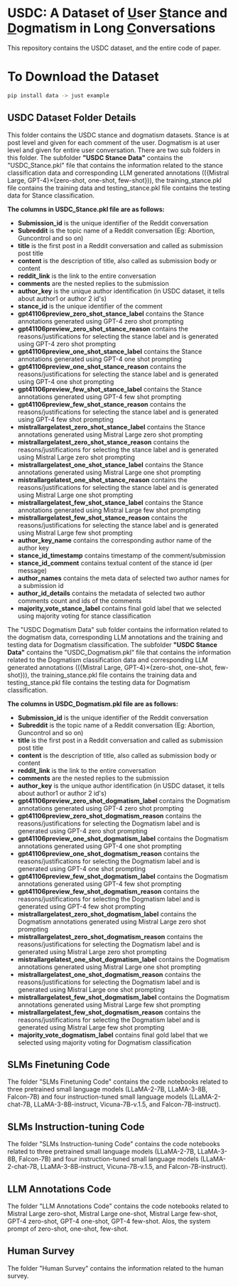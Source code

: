 # USDC: A Dataset of <ins>U</ins>ser <ins>S</ins>tance and <ins>D</ins>ogmatism in Long <ins>C</ins>onversations 
This repository contains the USDC dataset, and the entire code of  paper.

# To Download the Dataset
``` bash
pip install data -> just example
```


## USDC Dataset Folder Details
This folder contains the USDC stance and dogmatism datasets. Stance is at post level and given for each comment of the user. Dogmatism is at user level and given for entire user conversation.
There are two sub folders in this folder. The subfolder **"USDC Stance Data"** contains the "USDC_Stance.pkl" file that contains the information related to the stance classification data and corresponding LLM generated annotations (({Mistral Large, GPT-4}×{zero-shot, one-shot, few-shot})), the training_stance.pkl file contains the training data and testing_stance.pkl file contains the testing data for Stance classification. 

**The columns in USDC_Stance.pkl file are as follows:**
- **Submission_id** is the unique identifier of the Reddit conversation
- **Subreddit** is the topic name of a Reddit conversation (Eg: Abortion, Guncontrol and so on) 
- **title** is the first post in a Reddit conversation and called as submission post title
- **content** is the description of title, also called as submission body or content
- **reddit_link** is the link to the entire conversation
- **comments** are the nested replies to the submission
- **author_key** is the unique author identification (in USDC dataset, it tells about author1 or author 2 id's)
- **stance_id** is the unique identifier of the comment
- **gpt41106preview_zero_shot_stance_label** contains the Stance annotations generated using GPT-4 zero shot prompting
- **gpt41106preview_zero_shot_stance_reason** contains the reasons/justifications for selecting the stance label and is generated using GPT-4 zero shot prompting
- **gpt41106preview_one_shot_stance_label** contains the Stance annotations generated using GPT-4 one shot prompting
- **gpt41106preview_one_shot_stance_reason** contains the reasons/justifications for selecting the stance label and is generated using GPT-4 one shot prompting
- **gpt41106preview_few_shot_stance_label** contains the Stance annotations generated using GPT-4 few shot prompting
- **gpt41106preview_few_shot_stance_reason** contains the reasons/justifications for selecting the stance label and is generated using GPT-4 few shot prompting
- **mistrallargelatest_zero_shot_stance_label** contains the Stance annotations generated using Mistral Large zero shot prompting
- **mistrallargelatest_zero_shot_stance_reason** contains the reasons/justifications for selecting the stance label and is generated using Mistral Large zero shot prompting
- **mistrallargelatest_one_shot_stance_label** contains the Stance annotations generated using Mistral Large one shot prompting
- **mistrallargelatest_one_shot_stance_reason** contains the reasons/justifications for selecting the stance label and is generated using Mistral Large one shot prompting
- **mistrallargelatest_few_shot_stance_label** contains the Stance annotations generated using Mistral Large few shot prompting
- **mistrallargelatest_few_shot_stance_reason** contains the reasons/justifications for selecting the stance label and is generated using Mistral Large few shot prompting
- **author_key_name** contains the corresponding author name of the author key
- **stance_id_timestamp** contains timestamp of the comment/submission
- **stance_id_comment** contains textual content of the stance id (per message)
- **author_names** contains the meta data of selected two author names for a submission id
- **author_id_details** contains the metadata of selected two author comments count and ids of the comments
- **majority_vote_stance_label** contains final gold label that we selected using majority voting for stance classification

The "USDC Dogmatism Data" sub folder contains the information related to the dogmatism data, corresponding LLM annotations and the training and testing data for Dogmatism classification. The subfolder **"USDC Stance Data"** contains the "USDC_Dogmatism.pkl" file that contains the information related to the Dogmatism classification data and corresponding LLM generated annotations (({Mistral Large, GPT-4}×{zero-shot, one-shot, few-shot})), the training_stance.pkl file contains the training data and testing_stance.pkl file contains the testing data for Dogmatism classification. 

**The columns in USDC_Dogmatism.pkl file are as follows:**
- **Submission_id** is the unique identifier of the Reddit conversation
- **Subreddit** is the topic name of a Reddit conversation (Eg: Abortion, Guncontrol and so on)
- **title** is the first post in a Reddit conversation and called as submission post title
- **content** is the description of title, also called as submission body or content
- **reddit_link** is the link to the entire conversation
- **comments** are the nested replies to the submission
- **author_key** is the unique author identification (in USDC dataset, it tells about author1 or author 2 id's)
- **gpt41106preview_zero_shot_dogmatism_label** contains the Dogmatism annotations generated using GPT-4 zero shot prompting
- **gpt41106preview_zero_shot_dogmatism_reason** contains the reasons/justifications for selecting the Dogmatism label and is generated using GPT-4 zero shot prompting
- **gpt41106preview_one_shot_dogmatism_label** contains the Dogmatism annotations generated using GPT-4 one shot prompting
- **gpt41106preview_one_shot_dogmatism_reason** contains the reasons/justifications for selecting the Dogmatism label and is generated using GPT-4 one shot prompting
- **gpt41106preview_few_shot_dogmatism_label** contains the Dogmatism annotations generated using GPT-4 few shot prompting
- **gpt41106preview_few_shot_dogmatism_reason** contains the reasons/justifications for selecting the Dogmatism label and is generated using GPT-4 few shot prompting
- **mistrallargelatest_zero_shot_dogmatism_label** contains the Dogmatism annotations generated using Mistral Large zero shot prompting
- **mistrallargelatest_zero_shot_dogmatism_reason** contains the reasons/justifications for selecting the Dogmatism label and is generated using Mistral Large zero shot prompting
- **mistrallargelatest_one_shot_dogmatism_label** contains the Dogmatism annotations generated using Mistral Large one shot prompting
- **mistrallargelatest_one_shot_dogmatism_reason** contains the reasons/justifications for selecting the Dogmatism label and is generated using Mistral Large one shot prompting
- **mistrallargelatest_few_shot_dogmatism_label** contains the Dogmatism annotations generated using Mistral Large few shot prompting
- **mistrallargelatest_few_shot_dogmatism_reason** contains the reasons/justifications for selecting the Dogmatism label and is generated using Mistral Large few shot prompting
- **majority_vote_dogmatism_label** contains final gold label that we selected using majority voting for Dogmatism classification

## SLMs Finetuning Code
The folder "SLMs Finetuning Code" contains the code notebooks related to three pretrained small language models (LLaMA-2-7B, LLaMA-3-8B, Falcon-7B) and four instruction-tuned small language models (LLaMA-2-chat-7B, LLaMA-3-8B-instruct, Vicuna-7B-v.1.5, and Falcon-7B-instruct).

## SLMs Instruction-tuning Code
The folder "SLMs Instruction-tuning Code" contains the code notebooks related to three pretrained small language models (LLaMA-2-7B, LLaMA-3-8B, Falcon-7B) and four instruction-tuned small language models (LLaMA-2-chat-7B, LLaMA-3-8B-instruct, Vicuna-7B-v.1.5, and Falcon-7B-instruct).

## LLM Annotations Code
The folder "LLM Annotations Code" contains the code notebooks related to Mistral Large zero-shot, Mistral Large one-shot, Mistral Large few-shot, GPT-4 zero-shot, GPT-4 one-shot, GPT-4 few-shot. Alos, the system prompt of zero-shot, one-shot, few-shot.

## Human Survey
The folder "Human Survey" contains the information related to the human survey.




